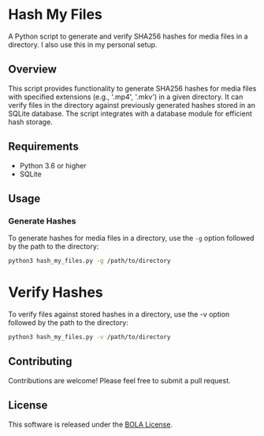 # Hash My Files

A Python script to generate and verify SHA256 hashes for media files in a directory.
I also use this in my personal setup.

## Overview

This script provides functionality to generate SHA256 hashes for media files with specified extensions (e.g., '.mp4', '.mkv') in a given directory. It can verify files in the directory against previously generated hashes stored in an SQLite database. The script integrates with a database module for efficient hash storage.

## Requirements

- Python 3.6 or higher
- SQLite

## Usage

### Generate Hashes

To generate hashes for media files in a directory, use the `-g` option followed by the path to the directory:

```bash
python3 hash_my_files.py -g /path/to/directory
```

# Verify Hashes

To verify files against stored hashes in a directory, use the -v option followed by the path to the directory:

```bash
python3 hash_my_files.py -v /path/to/directory
```

## Contributing

Contributions are welcome! Please feel free to submit a pull request.

## License

This software is released under the [BOLA License](LICENSE).
